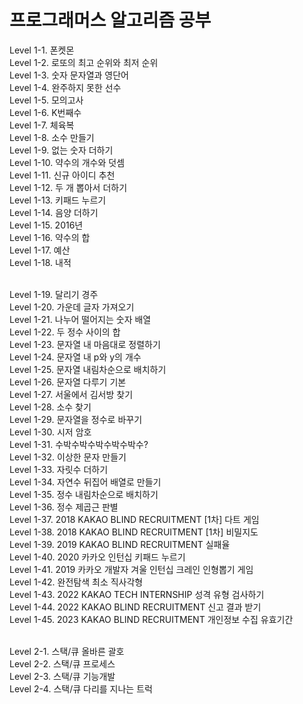 # 프로그래머스 알고리즘 공부
Level 1-1. 폰켓몬<br>
Level 1-2. 로또의 최고 순위와 최저 순위<br>
Level 1-3. 숫자 문자열과 영단어<br>
Level 1-4. 완주하지 못한 선수<br>
Level 1-5. 모의고사<br>
Level 1-6. K번째수<br>
Level 1-7. 체육복<br>
Level 1-8. 소수 만들기<br>
Level 1-9. 없는 숫자 더하기<br>
Level 1-10. 약수의 개수와 덧셈<br>
Level 1-11. 신규 아이디 추천<br>
Level 1-12. 두 개 뽑아서 더하기<br>
Level 1-13. 키패드 누르기<br>
Level 1-14. 음양 더하기<br>
Level 1-15. 2016년<br>
Level 1-16. 약수의 합<br>
Level 1-17. 예산<br>
Level 1-18. 내적<br><br>

Level 1-19. 달리기 경주<br>
Level 1-20. 가운데 글자 가져오기<br>
Level 1-21. 나누어 떨어지는 숫자 배열<br>
Level 1-22. 두 정수 사이의 합<br>
Level 1-23. 문자열 내 마음대로 정렬하기<br>
Level 1-24. 문자열 내 p와 y의 개수<br>
Level 1-25. 문자열 내림차순으로 배치하기<br>
Level 1-26. 문자열 다루기 기본<br>
Level 1-27. 서울에서 김서방 찾기<br>
Level 1-28. 소수 찾기<br>
Level 1-29. 문자열을 정수로 바꾸기<br>
Level 1-30. 시저 암호<br>
Level 1-31. 수박수박수박수박수박수?<br>
Level 1-32. 이상한 문자 만들기<br>
Level 1-33. 자릿수 더하기<br>
Level 1-34. 자연수 뒤집어 배열로 만들기<br>
Level 1-35. 정수 내림차순으로 배치하기<br>
Level 1-36. 정수 제곱근 판별<br>
Level 1-37. 2018 KAKAO BLIND RECRUITMENT [1차] 다트 게임<br> 
Level 1-38. 2018 KAKAO BLIND RECRUITMENT [1차] 비밀지도<br>
Level 1-39. 2019 KAKAO BLIND RECRUITMENT 실패율<br>
Level 1-40. 2020 카카오 인턴십 키패드 누르기<br>
Level 1-41. 2019 카카오 개발자 겨울 인턴십 크레인 인형뽑기 게임<br>
Level 1-42. 완전탐색 최소 직사각형<br>
Level 1-43. 2022 KAKAO TECH INTERNSHIP 성격 유형 검사하기<br>
Level 1-44. 2022 KAKAO BLIND RECRUITMENT 신고 결과 받기<br>
Level 1-45. 2023 KAKAO BLIND RECRUITMENT 개인정보 수집 유효기간<br><br>

Level 2-1. 스택/큐 올바른 괄호<br>
Level 2-2. 스택/큐 프로세스<br>
Level 2-3. 스택/큐 기능개발<br>
Level 2-4. 스택/큐 다리를 지나는 트럭<br>



